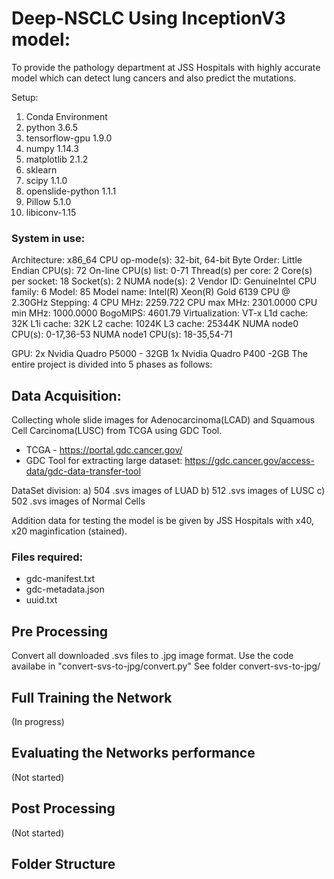 # Deep-NSCLC Using InceptionV3 model:

To provide the pathology department at JSS Hospitals with highly accurate model which can detect lung cancers and also predict the mutations.

Setup:
1. Conda Environment
2. python 3.6.5
3. tensorflow-gpu 1.9.0
4. numpy 1.14.3
5. matplotlib 2.1.2
6. sklearn
7. scipy 1.1.0
8. openslide-python 1.1.1
9. Pillow 5.1.0
10. libiconv-1.15 

### System in use:
Architecture:          x86_64
CPU op-mode(s):        32-bit, 64-bit
Byte Order:            Little Endian
CPU(s):                72
On-line CPU(s) list:   0-71
Thread(s) per core:    2
Core(s) per socket:    18
Socket(s):             2
NUMA node(s):          2
Vendor ID:             GenuineIntel
CPU family:            6
Model:                 85
Model name:            Intel(R) Xeon(R) Gold 6139 CPU @ 2.30GHz
Stepping:              4
CPU MHz:               2259.722
CPU max MHz:           2301.0000
CPU min MHz:           1000.0000
BogoMIPS:              4601.79
Virtualization:        VT-x
L1d cache:             32K
L1i cache:             32K
L2 cache:              1024K
L3 cache:              25344K
NUMA node0 CPU(s):     0-17,36-53
NUMA node1 CPU(s):     18-35,54-71

GPU:
2x Nvidia Quadro P5000 - 32GB
1x Nvidia Quadro P400 -2GB
The entire project is divided into 5 phases as follows:

## Data Acquisition:
Collecting whole slide images for Adenocarcinoma(LCAD) and Squamous Cell Carcinoma(LUSC) from TCGA using GDC Tool.

- TCGA - https://portal.gdc.cancer.gov/
- GDC Tool for extracting large dataset:  https://gdc.cancer.gov/access-data/gdc-data-transfer-tool

DataSet division:
a) 504 .svs images of LUAD
b) 512 .svs images of LUSC
c) 502 .svs images of Normal Cells

Addition data for testing the model is be given by JSS Hospitals with x40, x20 maginfication (stained).

### Files required:
- gdc-manifest.txt
- gdc-metadata.json
- uuid.txt

## Pre Processing
Convert all downloaded .svs files to .jpg image format. 
Use the code availabe in "convert-svs-to-jpg/convert.py"
See folder convert-svs-to-jpg/

## Full Training the Network
(In progress)

## Evaluating the Networks performance
(Not started)

## Post Processing
(Not started)

## Folder Structure
